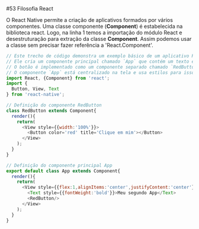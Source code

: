 #53 Filosofia React

O React Native permite a criação de aplicativos formados por vários componentes.
Uma classe componente (**Component**) é estabelecida na biblioteca react. Logo, na linha 1 temos a importação do módulo React e desestruturação para extração da classe **Component**. Assim podemos usar a classe sem precisar fazer referência a 'React.Component'.



```javascript
// Este trecho de código demonstra um exemplo básico de um aplicativo React Native.
// Ele cria um componente principal chamado `App` que contém um texto em negrito e um botão vermelho.
// O botão é implementado como um componente separado chamado `RedButton`.
// O componente `App` está centralizado na tela e usa estilos para isso.
import React, {Component} from 'react';
import {
  Button, View, Text
} from 'react-native';

// Definição do componente RedButton
class RedButton extends Component{
  render(){
    return(
      <View style={{width:'100%'}}>
        <Button color='red' title='Clique em mim'></Button>
      </View>
    );
  }
}

// Definição do componente principal App
export default class App extends Component{
  render(){
    return(
      <View style={{flex:1,alignItems:'center',justifyContent:'center'}}>
        <Text style={{fontWeight:'bold'}}>Meu segundo App</Text>
        <RedButton/>
      </View>
    );
  }
}
```
